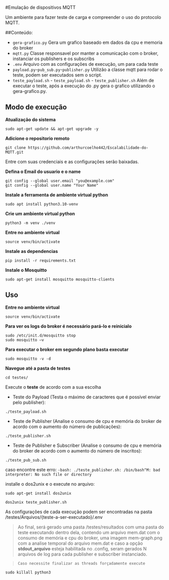 #Emulação de dispositivos MQTT

Um ambiente para fazer teste de carga e compreender o uso do protocolo MQTT. 

##Conteúdo:

<!-- - `gera-grafico.py` Faz uma publicação em um tópico usando json.
- `mqtt.py` Cria N processos de publisher.py durante um tempo pré determinado
- `.env`  Interrompe todos os processos
- `payload.py` Captura o uso de CPU e memória -->

- `gera-grafico.py` Gera um grafico baseado em dados da cpu e memoria do broker
- `mqtt.py` Classe responsavel por manter a comunicação com o broker, instanciar os publishers e os subscribs
- `.env` Arquivo com as configurações de execução, um para cada teste
- `payload.py`-`pub_sub.py`-`publisher.py` Utilizão a classe mqtt para rodar o teste, podem ser executados sem o script.
- `teste_payload.sh` - `teste_payload.sh` - `teste_publisher.sh` Além de executar o teste, após a execução do .py gera o grafico utilizando o  gera-grafico.py.

## Modo de execução

**Atualização do sistema**
```
sudo apt-get update && apt-get upgrade -y
```

**Adicione o repositorio remoto**
```
git clone https://github.com/arthurcoelho442/Escalabilidade-do-MQTT.git
```

Entre com suas credenciais e as configurações serão baixadas.

**Defina o Email do usuario e o name**
```
git config --global user.email "you@example.com"
git config --global user.name "Your Name"
```

**Instale a ferramenta de ambiente virtual python**
```
sudo apt install python3.10-venv
```

**Crie um ambiente virtual python**
```
python3 -m venv ./venv
```

**Entre no ambiente virtual**
```
source venv/bin/activate
```

**Instale as dependencias**
```
pip install -r requirements.txt 
```

**Instale o Mosquitto**
```
sudo apt-get install mosquitto mosquitto-clients
```

## Uso

**Entre no ambiente virtual**
```
source venv/bin/activate
```

**Para ver os logs do broker é necessário pará-lo e reinicialo**
```
sudo /etc/init.d/mosquitto stop
sudo mosquitto –v
```

**Para executar o broker em segundo plano basta executar**
```
sudo mosquitto -v -d
```

**Navegue até a pasta de testes**
```
cd testes/
```

Execute o **teste** de acordo com a sua escolha
- Teste do Payload (Testa o máximo de caracteres que é possível enviar pelo publisher):
```
./teste_payload.sh
```
- Teste de Publisher (Analise o consumo de cpu e memória do broker de acordo com o aumento do número de publicações):
```
./teste_publisher.sh
```
- Teste de Publisher e Subscriber (Analise o consumo de cpu e memória do broker de acordo com o aumento do número de inscritos):
```
./teste_pub_sub.sh
```

caso encontre este erro:
`-bash: ./teste_publisher.sh: /bin/bash^M: bad interpreter: No such file or directory`

installe o dos2unix e o execute no arquivo:
```
sudo apt-get install dos2unix

dos2unix teste_publisher.sh
```

As configurações de cada execução podem ser encontradas na pasta /testes/Arquivos/{teste-a-ser-executado}/.env

>Ao final, será gerado uma pasta /testes/resultados com uma pasta do teste executando dentro dela, contendo um arquivo mem.dat com o consumo de memória e cpu do broker, uma imagem mem-graph.png com a analise temporal do arquivo mem.dat e caso a opção **stdout_arquivo** esteja habilitada no .config, seram gerados N arquivos de log para cada publisher e subscriber instanciado.

> `Caso necessite finalizar as threads forçadamente execute`
```
sudo killall python3
```